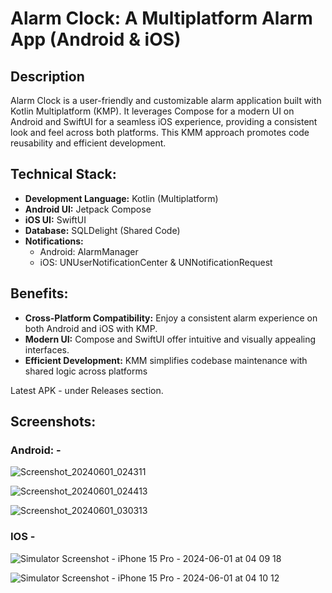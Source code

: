 # Alarm Clock: A Multiplatform Alarm App (Android & iOS)

## Description

Alarm Clock is a user-friendly and customizable alarm application built with Kotlin Multiplatform (KMP). It leverages Compose for a modern UI on Android and SwiftUI for a seamless iOS experience, providing a consistent look and feel across both platforms. This KMM approach promotes code reusability and efficient development.

## Technical Stack:

- **Development Language:** Kotlin (Multiplatform)
- **Android UI:** Jetpack Compose
- **iOS UI:** SwiftUI
- **Database:** SQLDelight (Shared Code)
- **Notifications:**
  - Android: AlarmManager
  - iOS: UNUserNotificationCenter & UNNotificationRequest

## Benefits:

- **Cross-Platform Compatibility:** Enjoy a consistent alarm experience on both Android and iOS with KMP.
- **Modern UI:** Compose and SwiftUI offer intuitive and visually appealing interfaces.
- **Efficient Development:** KMM simplifies codebase maintenance with shared logic across platforms

Latest APK - under Releases section.

## Screenshots: 

### Android: - 

![Screenshot_20240601_024311](https://github.com/Ashutoshgupta22/Alarm-Clock/assets/68068357/ee686af6-14c2-4c8b-9578-b1ed2c571239)

![Screenshot_20240601_024413](https://github.com/Ashutoshgupta22/Alarm-Clock/assets/68068357/344e0e79-1314-4ce5-9e9f-b0442df5bd5b)

![Screenshot_20240601_030313](https://github.com/Ashutoshgupta22/Alarm-Clock/assets/68068357/bd50968b-d518-42ea-b587-f11b19f7f3ab)

### IOS - 


![Simulator Screenshot - iPhone 15 Pro - 2024-06-01 at 04 09 18](https://github.com/Ashutoshgupta22/Alarm-Clock/assets/68068357/d803bffe-fbed-4b07-a0b6-6ab333725ef5)

![Simulator Screenshot - iPhone 15 Pro - 2024-06-01 at 04 10 12](https://github.com/Ashutoshgupta22/Alarm-Clock/assets/68068357/42aa9161-49cd-4fc0-b93d-bc1c23b4bb84)


